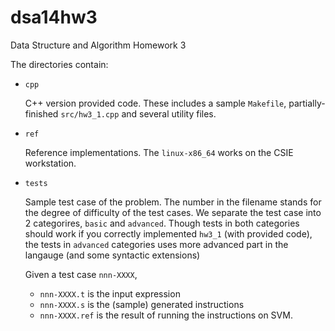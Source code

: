 dsa14hw3
========

Data Structure and Algorithm Homework 3

The directories contain:

- `cpp`

    C++ version provided code. These includes a sample `Makefile`,
    partially-finished `src/hw3_1.cpp` and several utility files.

- `ref`

    Reference implementations. The `linux-x86_64` works on the
    CSIE workstation.

- `tests`

    Sample test case of the problem. The number in the filename
    stands for the degree of difficulty of the test cases. We
    separate the test case into 2 categorires, `basic` and
    `advanced`. Though tests in both categories should work if
    you correctly implemented `hw3_1` (with provided code),
    the tests in `advanced` categories uses more advanced part
    in the langauge (and some syntactic extensions)

    Given a test case `nnn-XXXX`,

    * `nnn-XXXX.t` is the input expression
    * `nnn-XXXX.s` is the (sample) generated instructions
    * `nnn-XXXX.ref` is the result of running the instructions
        on SVM.

